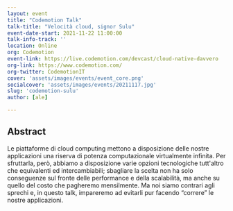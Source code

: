 ```yaml
---
layout: event
title: "Codemotion Talk"
talk-title: "Velocità cloud, signor Sulu"
event-date-start: 2021-11-22 11:00:00
talk-info-track: ''
location: Online
org: Codemotion
event-link: https://live.codemotion.com/devcast/cloud-native-davvero
org-link: https://www.codemotion.com/
org-twitter: CodemotionIT
cover: 'assets/images/events/event_core.png'
socialcover: 'assets/images/events/20211117.jpg'
slug: 'codemotion-sulu'
author: [ale]

---
```

## Abstract
Le piattaforme di cloud computing mettono a disposizione delle nostre applicazioni una riserva di potenza computazionale virtualmente infinita. Per sfruttarla, però, abbiamo a disposizione varie opzioni tecnologiche tutt'altro che equivalenti ed intercambiabili; sbagliare la scelta non ha solo conseguenze sul fronte delle performance e della scalabilità, ma anche su quello del costo che pagheremo mensilmente. Ma noi siamo contrari agli sprechi e, in questo talk, impareremo ad evitarli pur facendo “correre” le nostre applicazioni.